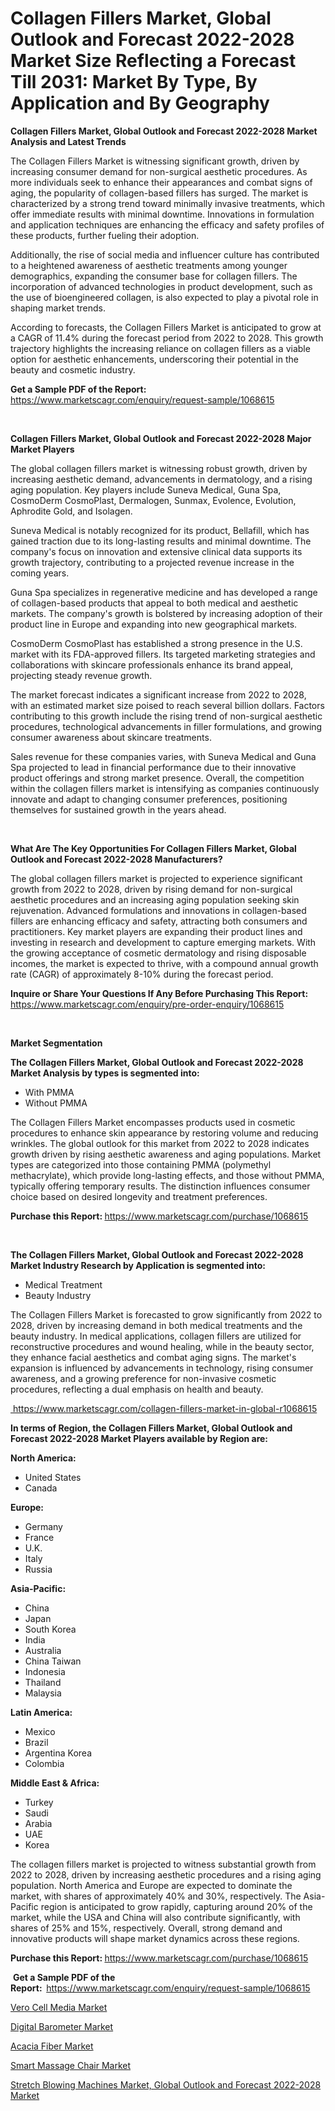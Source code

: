 <p><h1>Collagen Fillers Market, Global Outlook and Forecast 2022-2028 Market Size Reflecting a Forecast Till 2031: Market By Type, By Application and By Geography</h1></p><p><strong>Collagen Fillers Market, Global Outlook and Forecast 2022-2028 Market Analysis and Latest Trends</strong></p>
<p><p>The Collagen Fillers Market is witnessing significant growth, driven by increasing consumer demand for non-surgical aesthetic procedures. As more individuals seek to enhance their appearances and combat signs of aging, the popularity of collagen-based fillers has surged. The market is characterized by a strong trend toward minimally invasive treatments, which offer immediate results with minimal downtime. Innovations in formulation and application techniques are enhancing the efficacy and safety profiles of these products, further fueling their adoption.</p><p>Additionally, the rise of social media and influencer culture has contributed to a heightened awareness of aesthetic treatments among younger demographics, expanding the consumer base for collagen fillers. The incorporation of advanced technologies in product development, such as the use of bioengineered collagen, is also expected to play a pivotal role in shaping market trends. </p><p>According to forecasts, the Collagen Fillers Market is anticipated to grow at a CAGR of 11.4% during the forecast period from 2022 to 2028. This growth trajectory highlights the increasing reliance on collagen fillers as a viable option for aesthetic enhancements, underscoring their potential in the beauty and cosmetic industry.</p></p>
<p><strong>Get a Sample PDF of the Report:&nbsp;</strong> <a href="https://www.marketscagr.com/enquiry/request-sample/1068615">https://www.marketscagr.com/enquiry/request-sample/1068615</a></p>
<p>&nbsp;</p>
<p><strong>Collagen Fillers Market, Global Outlook and Forecast 2022-2028 Major Market Players</strong></p>
<p><p>The global collagen fillers market is witnessing robust growth, driven by increasing aesthetic demand, advancements in dermatology, and a rising aging population. Key players include Suneva Medical, Guna Spa, CosmoDerm CosmoPlast, Dermalogen, Sunmax, Evolence, Evolution, Aphrodite Gold, and Isolagen. </p><p>Suneva Medical is notably recognized for its product, Bellafill, which has gained traction due to its long-lasting results and minimal downtime. The company's focus on innovation and extensive clinical data supports its growth trajectory, contributing to a projected revenue increase in the coming years.</p><p>Guna Spa specializes in regenerative medicine and has developed a range of collagen-based products that appeal to both medical and aesthetic markets. The company's growth is bolstered by increasing adoption of their product line in Europe and expanding into new geographical markets.</p><p>CosmoDerm CosmoPlast has established a strong presence in the U.S. market with its FDA-approved fillers. Its targeted marketing strategies and collaborations with skincare professionals enhance its brand appeal, projecting steady revenue growth.</p><p>The market forecast indicates a significant increase from 2022 to 2028, with an estimated market size poised to reach several billion dollars. Factors contributing to this growth include the rising trend of non-surgical aesthetic procedures, technological advancements in filler formulations, and growing consumer awareness about skincare treatments.</p><p>Sales revenue for these companies varies, with Suneva Medical and Guna Spa projected to lead in financial performance due to their innovative product offerings and strong market presence. Overall, the competition within the collagen fillers market is intensifying as companies continuously innovate and adapt to changing consumer preferences, positioning themselves for sustained growth in the years ahead.</p></p>
<p>&nbsp;</p>
<p><strong>What Are The Key Opportunities For Collagen Fillers Market, Global Outlook and Forecast 2022-2028 Manufacturers?</strong></p>
<p><p>The global collagen fillers market is projected to experience significant growth from 2022 to 2028, driven by rising demand for non-surgical aesthetic procedures and an increasing aging population seeking skin rejuvenation. Advanced formulations and innovations in collagen-based fillers are enhancing efficacy and safety, attracting both consumers and practitioners. Key market players are expanding their product lines and investing in research and development to capture emerging markets. With the growing acceptance of cosmetic dermatology and rising disposable incomes, the market is expected to thrive, with a compound annual growth rate (CAGR) of approximately 8-10% during the forecast period.</p></p>
<p><strong>Inquire or Share Your Questions If Any Before Purchasing This Report:</strong> <a href="https://www.marketscagr.com/enquiry/pre-order-enquiry/1068615">https://www.marketscagr.com/enquiry/pre-order-enquiry/1068615</a></p>
<p>&nbsp;</p>
<p><strong>Market Segmentation</strong></p>
<p><strong>The Collagen Fillers Market, Global Outlook and Forecast 2022-2028 Market Analysis by types is segmented into:</strong></p>
<p><ul><li>With PMMA</li><li>Without PMMA</li></ul></p>
<p><p>The Collagen Fillers Market encompasses products used in cosmetic procedures to enhance skin appearance by restoring volume and reducing wrinkles. The global outlook for this market from 2022 to 2028 indicates growth driven by rising aesthetic awareness and aging populations. Market types are categorized into those containing PMMA (polymethyl methacrylate), which provide long-lasting effects, and those without PMMA, typically offering temporary results. The distinction influences consumer choice based on desired longevity and treatment preferences.</p></p>
<p><strong>Purchase this Report:&nbsp;</strong><a href="https://www.marketscagr.com/purchase/1068615">https://www.marketscagr.com/purchase/1068615</a></p>
<p>&nbsp;</p>
<p><strong>The Collagen Fillers Market, Global Outlook and Forecast 2022-2028 Market Industry Research by Application is segmented into:</strong></p>
<p><ul><li>Medical Treatment</li><li>Beauty Industry</li></ul></p>
<p><p>The Collagen Fillers Market is forecasted to grow significantly from 2022 to 2028, driven by increasing demand in both medical treatments and the beauty industry. In medical applications, collagen fillers are utilized for reconstructive procedures and wound healing, while in the beauty sector, they enhance facial aesthetics and combat aging signs. The market's expansion is influenced by advancements in technology, rising consumer awareness, and a growing preference for non-invasive cosmetic procedures, reflecting a dual emphasis on health and beauty.</p></p>
<p><a href="https://www.marketscagr.com/collagen-fillers-market-in-global-r1068615">&nbsp;https://www.marketscagr.com/collagen-fillers-market-in-global-r1068615</a></p>
<p><strong>In terms of Region, the Collagen Fillers Market, Global Outlook and Forecast 2022-2028 Market Players available by Region are:</strong></p>
<p>
    <p> <strong> North America: </strong>
        <ul>
            <li>United States</li>
            <li>Canada</li>
        </ul>
        </p> 
    <p> <strong> Europe: </strong>
        <ul>
            <li>Germany</li>
            <li>France</li>
            <li>U.K.</li>
            <li>Italy</li>
            <li>Russia</li>
        </ul>
        </p> 
    <p> <strong> Asia-Pacific: </strong>
        <ul>
            <li>China</li>
            <li>Japan</li>
            <li>South Korea</li>
            <li>India</li>
            <li>Australia</li>
            <li>China Taiwan</li>
            <li>Indonesia</li>
            <li>Thailand</li>
            <li>Malaysia</li>
        </ul>
        </p> 
    <p> <strong> Latin America: </strong>
        <ul>
            <li>Mexico</li>
            <li>Brazil</li>
            <li>Argentina Korea</li>
            <li>Colombia</li>
        </ul>
        </p> 
    <p> <strong> Middle East & Africa: </strong>
        <ul>
            <li>Turkey</li>
            <li>Saudi</li>
            <li>Arabia</li>
            <li>UAE</li>
            <li>Korea</li>
        </ul>
    </p>
    </p>
<p><p>The collagen fillers market is projected to witness substantial growth from 2022 to 2028, driven by increasing aesthetic procedures and a rising aging population. North America and Europe are expected to dominate the market, with shares of approximately 40% and 30%, respectively. The Asia-Pacific region is anticipated to grow rapidly, capturing around 20% of the market, while the USA and China will also contribute significantly, with shares of 25% and 15%, respectively. Overall, strong demand and innovative products will shape market dynamics across these regions.</p></p>
<p><strong>Purchase this Report: </strong><a href="https://www.marketscagr.com/purchase/1068615">https://www.marketscagr.com/purchase/1068615</a></p>
<p>&nbsp;<strong>Get a Sample PDF of the Report:&nbsp;&nbsp;</strong><a href="https://www.marketscagr.com/enquiry/request-sample/1068615">https://www.marketscagr.com/enquiry/request-sample/1068615</a></p>
<p><strong></strong></p>
<p><p><a href="https://issuu.com/reportprime-2/docs/vero-cell-media-market-size-2030.pp_38f563210d7733">Vero Cell Media Market</a></p><p><a href="https://medium.com/@denisolden565/the-digital-barometer-market-has-experienced-impressive-growth-in-recent-years-expanding-its-5651efed979e">Digital Barometer Market</a></p><p><a href="https://medium.com/@berugaru/what-is-acacia-fiber-market-d451c59f3497">Acacia Fiber Market</a></p><p><a href="https://www.linkedin.com/pulse/smart-massage-chair-market-strategic-insights-product-evolution-nlfcf?trackingId=ODKEnlZdRaqo186cp%2BCTqA%3D%3D">Smart Massage Chair Market</a></p><p><a href="https://github.com/provorikovar/Market-Research-Report-List-6/blob/main/stretch-blowing-machines-market-global-outlook-and-forecast-2022-2028-market.md">Stretch Blowing Machines Market, Global Outlook and Forecast 2022-2028 Market</a></p></p>